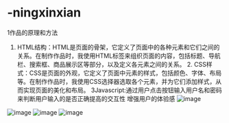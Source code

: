 # -ningxinxian
1作品的原理和方法
1.	HTML结构：HTML是页面的骨架，它定义了页面中的各种元素和它们之间的关系。在制作作品时，我使用HTML标签来组织页面的内容，包括标题、导航栏、搜索框、商品展示区等部分，以及定义各元素之间的关系。 2.	CSS样式：CSS是页面的外观，它定义了页面中元素的样式，包括颜色、字体、布局等。在制作作品时，我使用CSS选择器选取各个元素，并为它们添加样式，从而实现页面的美化和布局。 3Javascript:通过用户点击按钮输入用户名和密码来判断用户输入的是否正确提高的交互性 增强用户的体验感 
![image](https://github.com/ningxinxiang/-ningxinxian/assets/153427602/32799e06-6d4a-445b-a7c6-41addfb60dc8)

![image](https://github.com/ningxinxiang/-ningxinxian/assets/153427602/e29572ab-3b45-405d-aef0-f4bbd9ab767f)
![image](https://github.com/ningxinxiang/-ningxinxian/assets/153427602/15e08aab-4181-430e-85a1-2031c8104aa5)
![image](https://github.com/ningxinxiang/-ningxinxian/assets/153427602/5f6af4fb-2912-401c-a0d1-dd115fca71f9)




 
 
 

